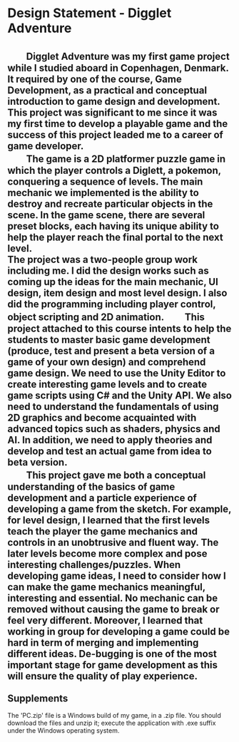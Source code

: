 Design Statement - Digglet Adventure
====================================================
　　Digglet Adventure was my first game project while I studied aboard in Copenhagen, Denmark. It required by one of the course, Game Development, as a practical and conceptual introduction to game design and development. This project was significant to me since it was my first time to develop a playable game and the success of this project leaded me to a career of game developer.<br>
　　The game is a 2D platformer puzzle game in which the player controls a Diglett, a pokemon, conquering a sequence of levels. The main mechanic we implemented is the ability to destroy and recreate particular objects in the scene. In the game scene, there are several preset blocks, each having its unique ability to help the player reach the final portal to the next level.<br>
The project was a two-people group work including me. I did the design works such as coming up the ideas for the main mechanic, UI design, item design and most level design. I also did the programming including player control, object scripting and 2D animation.
　　This project attached to this course intents to help the students to master basic game development (produce, test and present a beta version of a game of your own design) and comprehend game design. We need to use the Unity Editor to create interesting game levels and to create game scripts using C# and the Unity API. We also need to understand the fundamentals of using 2D graphics and become acquainted with advanced topics such as shaders, physics and AI. In addition, we need to apply theories and develop and test an actual game from idea to beta version.<br>
　　This project gave me both a conceptual understanding of the basics of game development and a particle experience of developing a game from the sketch. For example, for level design, I learned that the first levels teach the player the game mechanics and controls in an unobtrusive and fluent way. The later levels become more complex and pose interesting challenges/puzzles. When developing game ideas, I need to consider how I can make the game mechanics meaningful, interesting and essential. No mechanic can be removed without causing the game to break or feel very different. Moreover, I learned that working in group for developing a game could be hard in term of merging and implementing different ideas. De-bugging is one of the most important stage for game development as this will ensure the quality of play experience.<br>
<br>
Supplements
------------------
The 'PC.zip' file is a Windows build of my game, in a .zip file. You should download the files and unzip it; execute the application with .exe suffix under the Windows operating system.
